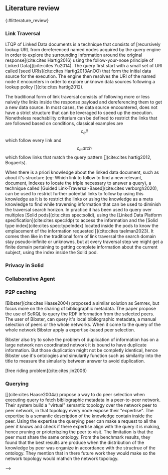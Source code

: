## Literature review
{:#litterature_review}




### Link Traversal

LTQP of Linked Data documents is a technique that consists of [recursively lookup URL from dereferenced named nodes acquired by the query engine in order to explore 
the surrounding information around the original response](cite:cites Hartig2016) using the follow-your-nose principle of Linked Data[](cite:cites Yu2014).
The query first start with a small set of URI called [seed URIs](cite:cites Hartig2013AnOO) that form the initial data source for the execution.
The engine then resolves the URI of the named node it encounters in order to explore unknown data sources following a lookup policy [](cite:cites hartig2012).

The traditional form of link traversal consists of following more or less naively the links inside the response payload
and dereferencing them to get a new data source. In most cases, the data source encountered,
does not have a strict structure that can be leveraged
to speed up the execution. Nonetheless reachability criterium can be defined to restrict the links that are followed based on conditions,
classical examples are $$c_all$$ which follow every link and $$c_match$$ which 
follow links that match the query pattern [](cite:cites hartig2012, Bogaerts).

When there is a priori knowledge about the linked data document, such as about it's structure (eg: Which link to follow to find a new relevant, document, indexes to locate the triple necessary to answer a query), a technique called [Guided Link-Traversal-Based](cite:cites verborgh2020), can be used to restrict further potential links to follow by using this knowledge as it is to restrict the links or using the knowledge as a meta knowledge to find while traversing information that can be used to diminish the traversal search horizon.
In practice it has been used to query over multiples [Solid pods](cite:cites spec:solid),
using the [Linked Data Platform specification](cite:cites spec:ldp) to access the information and the [Solid type index](cite:cites spec:typeIndex) located inside the pods to know 
the emplacement of the information requested [](cite:cites taelman2023).
It comes then like in the traditional form of link traversal the search domain stay pseudo-infinite or unknowns,
but at every traversal step we might get a finite domain pertaining to getting complete information about the current subject,
using the index inside the Solid pod.

<!-- What can we learn from it-->

### Privacy in Solid



### Collaborative Agent


### P2P caching



<!--
### Academic reference system
[Jin in](cite:cites jin2006, Ning2006SemreXTL) proposed a P2P system, called SemreX, to share academic paper with the personal comment made by the researchers.
It is based on semantic classification and querying.
Jin, state that most papers are not published in journals, hence making them difficult to find in a centralized paradigm, because the the centralized entity
has to be aware of the existence of those low output data sources.
Jin present that most unstructure P2P network used for example for music and video sharing are not adequat for academic publication,
because those systems are not made to described the content of the shared file.
Jin proposed to use [RDF](https://www.w3.org/TR/rdf11-concepts/), to decribe using [hypermedia description](cite:cites Fielding) the content of academic paper using the metadata of the PDF file,
which came with some diffuculty due to the hetorogious manner that article publisher encode their information insde the PDFs, for the classification the authors used machine learning algorithm that
take as input the pages of the paper and uses the connex cathegorisation from wikipedia[](cite:cites Yuan2012SemreXAS).


<!-- Talk about querying-->

[Bibster](cite:cites Haase2004) proposed a similar solution as Semrex, but focus more on the sharing of bibliographic metadata. The paper propose the use of SeRQL to query the RDF information from
the selected peers. The user of Bibster, can query it's local bibliographic metadata, a manual selection of peers or the whole networks. When it come to the query of the whole network Bibster
apply a expertise-based peer selection.


<!-- talk about duplication -->

Bibster also try to solve the problem of duplication of information has on a large network non coordinated network it is bound to have duplicate information. But those duplication might not
be completly identical, hence Bibster use it's ontologies and simularity function such as similarity into the title to measure the simularity between answer to avoid duplication.


<!-- Free riding -->
[free riding problem](cite:cites jin2006)

### Querying

[](cite:cites Haase2004a) propose a way to do peer selection when executing query to fetch bibliographic metadata in a peer-to-peer network.
Their system build a "virtual" semantic topology over the network peer to peer network, in that topology every node expose their "expertise".
The expertise is a semantic description of the knowledge contain inside the peer. Using the expertise the querying peer can make a request to all the peer
it knows and check if there expertise align with the query it is making, hence pruning or prioteriszing the peer to visit.
The limitation is that the peer must share the same ontology.
From the benchmark results, they found that the best results are produce when the distribution of the knowledge by peer was organize in accordance with the structrue of the ontology.
They mention that in there future work they would make so the network topology would mathch the network topology.

-->
